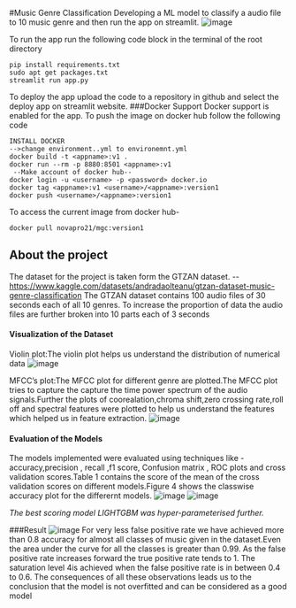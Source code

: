 #Music Genre Classification
Developing a ML model to classify a audio file to 10 music genre and then run the app on streamlit.
![image](https://github.com/Mythanos99/Music-Genre-Classification/assets/76528489/29bf1b39-6139-4492-9290-f896a0e3dcf5)


To run the app run the following code block in the terminal of the root directory
```
pip install requirements.txt
sudo apt get packages.txt
streamlit run app.py
```
To deploy the app upload the code to a repository in github and select the deploy app on streamlit website.
###Docker Support
Docker support is enabled for the app. To push  the image on docker hub follow the following code
```
INSTALL DOCKER
-->change environment..yml to environemnt.yml
docker build -t <appname>:v1 .
docker run --rm -p 8880:8501 <appname>:v1
 --Make account of docker hub--
docker login -u <username> -p <password> docker.io
docker tag <appname>:v1 <username>/<appname>:version1
docker push <username>/<appname>:version1

```
To access the current image from docker hub-
```
docker pull novapro21/mgc:version1
```
## About the project
The dataset for the project is taken form the GTZAN dataset.
--https://www.kaggle.com/datasets/andradaolteanu/gtzan-dataset-music-genre-classification
The GTZAN dataset contains 100 audio files of 30 seconds each of all 10 genres. To increase the
proportion of data the audio files are further broken into 10 parts each of 3 seconds

#### Visualization of the Dataset
Violin plot:The violin plot helps us understand the distribution of numerical data
![image](https://github.com/Mythanos99/Music-Genre-Classification/assets/76528489/b04dbe53-c66b-464a-ab08-f26aba147357)


MFCC’s plot:The MFCC plot for different genre are plotted.The MFCC plot tries to capture
the capture the time power spectrum of the audio signals.Further the plots of coorealation,chroma
shift,zero crossing rate,roll off and spectral features were plotted to help us understand the features
which helped us in feature extraction.
![image](https://github.com/Mythanos99/Music-Genre-Classification/assets/76528489/8a4dbda6-1531-4a5f-95f7-f5b94f592c25)

#### Evaluation of the Models

The models implemented were evaluated using techniques like -accuracy,precision , recall ,f1 score,
Confusion matrix , ROC plots and cross validation scores.Table 1 contains the score of the mean
of the cross validation scores on different models.Figure 4 shows the classwise accuracy plot for the
differernt models.
![image](https://github.com/Mythanos99/Music-Genre-Classification/assets/76528489/d6ea111e-6f8c-4454-b990-845c16788dba)
![image](https://github.com/Mythanos99/Music-Genre-Classification/assets/76528489/7afa7ec9-85f6-4226-a517-a6ce9dc34a65)

*The best scoring model LIGHTGBM was hyper-parameterised further.*

###Result
![image](https://github.com/Mythanos99/Music-Genre-Classification/assets/76528489/e917cbc9-6199-418a-b691-af5a4dfcb8e2)
For very less false positive rate we have achieved more than 0.8 accuracy for almost all classes of
music given in the dataset.Even the area under the curve for all the classes is greater than 0.99.
As the false positive rate increases forward the true positive rate tends to 1. The saturation level
4is achieved when the false positive rate is in between 0.4 to 0.6. The consequences of all these
observations leads us to the conclusion that the model is not overfitted and can be considered as a
good model

